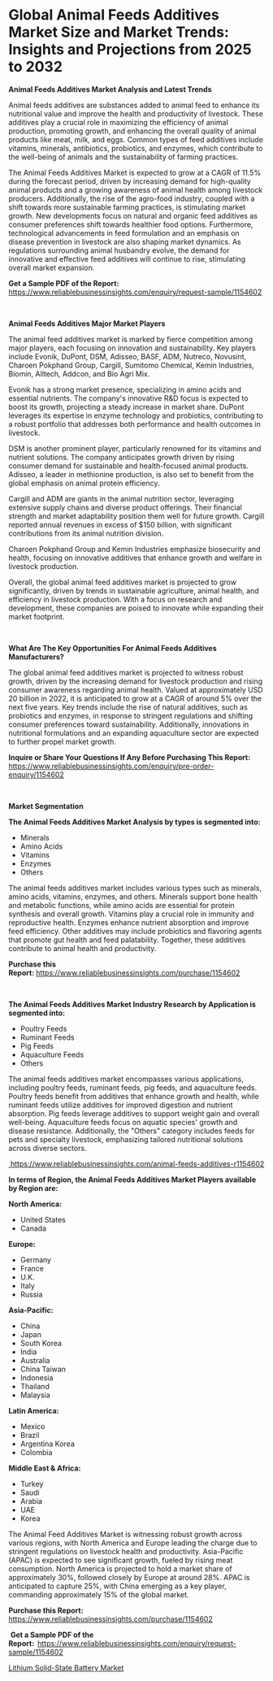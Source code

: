 <p><h1>Global Animal Feeds Additives Market Size and Market Trends: Insights and Projections from 2025 to 2032</h1></p><p><strong>Animal Feeds Additives Market Analysis and Latest Trends</strong></p>
<p><p>Animal feeds additives are substances added to animal feed to enhance its nutritional value and improve the health and productivity of livestock. These additives play a crucial role in maximizing the efficiency of animal production, promoting growth, and enhancing the overall quality of animal products like meat, milk, and eggs. Common types of feed additives include vitamins, minerals, antibiotics, probiotics, and enzymes, which contribute to the well-being of animals and the sustainability of farming practices.</p><p>The Animal Feeds Additives Market is expected to grow at a CAGR of 11.5% during the forecast period, driven by increasing demand for high-quality animal products and a growing awareness of animal health among livestock producers. Additionally, the rise of the agro-food industry, coupled with a shift towards more sustainable farming practices, is stimulating market growth. New developments focus on natural and organic feed additives as consumer preferences shift towards healthier food options. Furthermore, technological advancements in feed formulation and an emphasis on disease prevention in livestock are also shaping market dynamics. As regulations surrounding animal husbandry evolve, the demand for innovative and effective feed additives will continue to rise, stimulating overall market expansion.</p></p>
<p><strong>Get a Sample PDF of the Report:&nbsp;</strong> <a href="https://www.reliablebusinessinsights.com/enquiry/request-sample/1154602?utm_campaign=2534&utm_medium=2&utm_source=Github&utm_content=ia&utm_term=22032025&utm_id=animal-feeds-additives">https://www.reliablebusinessinsights.com/enquiry/request-sample/1154602</a></p>
<p>&nbsp;</p>
<p><strong>Animal Feeds Additives Major Market Players</strong></p>
<p><p>The animal feed additives market is marked by fierce competition among major players, each focusing on innovation and sustainability. Key players include Evonik, DuPont, DSM, Adisseo, BASF, ADM, Nutreco, Novusint, Charoen Pokphand Group, Cargill, Sumitomo Chemical, Kemin Industries, Biomin, Alltech, Addcon, and Bio Agri Mix.</p><p>Evonik has a strong market presence, specializing in amino acids and essential nutrients. The company's innovative R&D focus is expected to boost its growth, projecting a steady increase in market share. DuPont leverages its expertise in enzyme technology and probiotics, contributing to a robust portfolio that addresses both performance and health outcomes in livestock.</p><p>DSM is another prominent player, particularly renowned for its vitamins and nutrient solutions. The company anticipates growth driven by rising consumer demand for sustainable and health-focused animal products. Adisseo, a leader in methionine production, is also set to benefit from the global emphasis on animal protein efficiency.</p><p>Cargill and ADM are giants in the animal nutrition sector, leveraging extensive supply chains and diverse product offerings. Their financial strength and market adaptability position them well for future growth. Cargill reported annual revenues in excess of $150 billion, with significant contributions from its animal nutrition division.</p><p>Charoen Pokphand Group and Kemin Industries emphasize biosecurity and health, focusing on innovative additives that enhance growth and welfare in livestock production.</p><p>Overall, the global animal feed additives market is projected to grow significantly, driven by trends in sustainable agriculture, animal health, and efficiency in livestock production. With a focus on research and development, these companies are poised to innovate while expanding their market footprint.</p></p>
<p>&nbsp;</p>
<p><strong>What Are The Key Opportunities For Animal Feeds Additives Manufacturers?</strong></p>
<p><p>The global animal feed additives market is projected to witness robust growth, driven by the increasing demand for livestock production and rising consumer awareness regarding animal health. Valued at approximately USD 20 billion in 2022, it is anticipated to grow at a CAGR of around 5% over the next five years. Key trends include the rise of natural additives, such as probiotics and enzymes, in response to stringent regulations and shifting consumer preferences toward sustainability. Additionally, innovations in nutritional formulations and an expanding aquaculture sector are expected to further propel market growth.</p></p>
<p><strong>Inquire or Share Your Questions If Any Before Purchasing This Report:</strong> <a href="https://www.reliablebusinessinsights.com/enquiry/pre-order-enquiry/1154602?utm_campaign=2534&utm_medium=2&utm_source=Github&utm_content=ia&utm_term=22032025&utm_id=animal-feeds-additives">https://www.reliablebusinessinsights.com/enquiry/pre-order-enquiry/1154602</a></p>
<p>&nbsp;</p>
<p><strong>Market Segmentation</strong></p>
<p><strong>The Animal Feeds Additives Market Analysis by types is segmented into:</strong></p>
<p><ul><li>Minerals</li><li>Amino Acids</li><li>Vitamins</li><li>Enzymes</li><li>Others</li></ul></p>
<p><p>The animal feeds additives market includes various types such as minerals, amino acids, vitamins, enzymes, and others. Minerals support bone health and metabolic functions, while amino acids are essential for protein synthesis and overall growth. Vitamins play a crucial role in immunity and reproductive health. Enzymes enhance nutrient absorption and improve feed efficiency. Other additives may include probiotics and flavoring agents that promote gut health and feed palatability. Together, these additives contribute to animal health and productivity.</p></p>
<p><strong>Purchase this Report:&nbsp;</strong><a href="https://www.reliablebusinessinsights.com/purchase/1154602?utm_campaign=2534&utm_medium=2&utm_source=Github&utm_content=ia&utm_term=22032025&utm_id=animal-feeds-additives">https://www.reliablebusinessinsights.com/purchase/1154602</a></p>
<p>&nbsp;</p>
<p><strong>The Animal Feeds Additives Market Industry Research by Application is segmented into:</strong></p>
<p><ul><li>Poultry Feeds</li><li>Ruminant Feeds</li><li>Pig Feeds</li><li>Aquaculture Feeds</li><li>Others</li></ul></p>
<p><p>The animal feeds additives market encompasses various applications, including poultry feeds, ruminant feeds, pig feeds, and aquaculture feeds. Poultry feeds benefit from additives that enhance growth and health, while ruminant feeds utilize additives for improved digestion and nutrient absorption. Pig feeds leverage additives to support weight gain and overall well-being. Aquaculture feeds focus on aquatic species' growth and disease resistance. Additionally, the "Others" category includes feeds for pets and specialty livestock, emphasizing tailored nutritional solutions across diverse sectors.</p></p>
<p><a href="https://www.reliablebusinessinsights.com/animal-feeds-additives-r1154602?utm_campaign=2534&utm_medium=2&utm_source=Github&utm_content=ia&utm_term=22032025&utm_id=animal-feeds-additives">&nbsp;https://www.reliablebusinessinsights.com/animal-feeds-additives-r1154602</a></p>
<p><strong>In terms of Region, the Animal Feeds Additives Market Players available by Region are:</strong></p>
<p>
    <p> <strong> North America: </strong>
        <ul>
            <li>United States</li>
            <li>Canada</li>
        </ul>
        </p> 
    <p> <strong> Europe: </strong>
        <ul>
            <li>Germany</li>
            <li>France</li>
            <li>U.K.</li>
            <li>Italy</li>
            <li>Russia</li>
        </ul>
        </p> 
    <p> <strong> Asia-Pacific: </strong>
        <ul>
            <li>China</li>
            <li>Japan</li>
            <li>South Korea</li>
            <li>India</li>
            <li>Australia</li>
            <li>China Taiwan</li>
            <li>Indonesia</li>
            <li>Thailand</li>
            <li>Malaysia</li>
        </ul>
        </p> 
    <p> <strong> Latin America: </strong>
        <ul>
            <li>Mexico</li>
            <li>Brazil</li>
            <li>Argentina Korea</li>
            <li>Colombia</li>
        </ul>
        </p> 
    <p> <strong> Middle East & Africa: </strong>
        <ul>
            <li>Turkey</li>
            <li>Saudi</li>
            <li>Arabia</li>
            <li>UAE</li>
            <li>Korea</li>
        </ul>
    </p>
    </p>
<p><p>The Animal Feed Additives Market is witnessing robust growth across various regions, with North America and Europe leading the charge due to stringent regulations on livestock health and productivity. Asia-Pacific (APAC) is expected to see significant growth, fueled by rising meat consumption. North America is projected to hold a market share of approximately 30%, followed closely by Europe at around 28%. APAC is anticipated to capture 25%, with China emerging as a key player, commanding approximately 15% of the global market.</p></p>
<p><strong>Purchase this Report: </strong><a href="https://www.reliablebusinessinsights.com/purchase/1154602?utm_campaign=2534&utm_medium=2&utm_source=Github&utm_content=ia&utm_term=22032025&utm_id=animal-feeds-additives">https://www.reliablebusinessinsights.com/purchase/1154602</a></p>
<p>&nbsp;<strong>Get a Sample PDF of the Report:&nbsp;&nbsp;</strong><a href="https://www.reliablebusinessinsights.com/enquiry/request-sample/1154602?utm_campaign=2534&utm_medium=2&utm_source=Github&utm_content=ia&utm_term=22032025&utm_id=animal-feeds-additives">https://www.reliablebusinessinsights.com/enquiry/request-sample/1154602</a></p>
<p><strong></strong></p>
<p><p><a href="https://github.com/bolalfredia7777/Market-Research-Report-List-1/blob/main/lithium-solid-state-battery-market.md?utm_campaign=2534&utm_medium=2&utm_source=Github&utm_content=ia&utm_term=22032025&utm_id=animal-feeds-additives">Lithium Solid-State Battery Market</a></p></p>